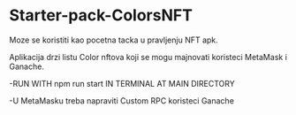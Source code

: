 # Starter-pack-ColorsNFT
Moze se koristiti kao pocetna tacka u pravljenju NFT apk.

Aplikacija drzi listu Color nftova koji se mogu majnovati koristeci MetaMask i Ganache.

-RUN WITH npm run start IN TERMINAL AT MAIN DIRECTORY

-U MetaMasku treba napraviti Custom RPC koristeci Ganache
